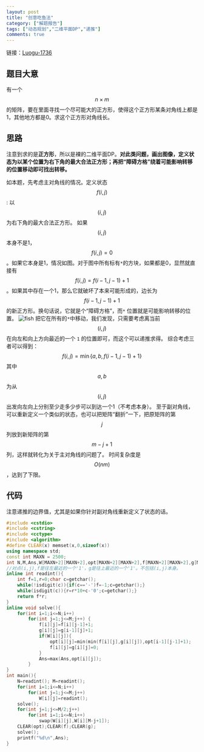 ```yaml
---
layout: post
title: "创意吃鱼法"
category: ["解题报告"]
tags: ["动态规划","二维平面DP","递推"]
comments: true
---
```


链接：[Luogu-1736][1]
## 题目大意
有一个$$n \times m$$的矩阵，要在里面寻找一个尽可能大的正方形，使得这个正方形某条对角线上都是1，其他地方都是0。求这个正方形对角线长。
<!--more-->
## 思路
注意到求的是**正方形**，所以是裸的二维平面DP。**对此类问题，画出图像，定义状态为以某个位置为右下角的最大合法正方形；再把“障碍方格”绕着可能影响转移的位置移动即可找出转移。**

如本题，先考虑主对角线的情况。定义状态$$f(i,j)$$ : 以$$(i,j)$$ 为右下角的最大合法正方形。
如果$$(i,j)$$本身不是1，$$f(i,j)=0$$。如果它本身是1，情况如图。对于图中所有标有`*`的方块，如果都是0，显然就直接有$$f(i,j)=f(i-1,j-1)+1$$。如果其中存在一个1，那么它就破坏了本来可能形成的，边长为 $$f(i-1,j-1)+1$$ 的新正方形。换句话说，它就是个“障碍方格”，而`*` 位置就是可能影响转移的位置。
![fish](https://panda2134.github.io/img/fish.png)
把它在所有的`*`中移动，我们发现，只需要考虑离当前$$(i,j)$$在向左和向上方向最近的一个 `1` 的位置即可，而这个可以递推求得。
综合考虑三者可以得到：
$$f(i,j)=\min\{ a,b, f(i-1,j-1)+1 \}$$
其中$$a,b$$为从$$(i,j)$$出发向左向上分别至少走多少步可以到达一个1（不考虑本身）。
至于副对角线，可以重新定义一个类似的状态，也可以把矩阵“翻折”一下，把原矩阵的第$$j$$列放到新矩阵的第$$m-j+1$$列，这样就转化为关于主对角线的问题了。
时间复杂度是$$O(nm)$$，达到了下限。

## 代码
注意递推的边界值，尤其是如果你针对副对角线重新定义了状态的话。
```cpp
#include <cstdio>
#include <cstring>
#include <cctype>
#include <algorithm>
#define CLEAR(x) memset(x,0,sizeof(x))
using namespace std;
const int MAXN = 2500;
int N,M,Ans,W[MAXN+2][MAXN+2],opt[MAXN+2][MAXN+2],f[MAXN+2][MAXN+2],g[MAXN+2][MAXN+2];
//对点(i,j),f是往左最近的一个'1'，g是往上最近的一个'1'。不包括(i,j)本身。 
inline int readint(){
    int f=1,r=0;char c=getchar();
    while(!isdigit(c)){if(c=='-')f=-1;c=getchar();}
    while(isdigit(c)){r=r*10+c-'0';c=getchar();}
    return f*r;
}
inline void solve(){
    for(int i=1;i<=N;i++)
        for(int j=1;j<=M;j++) {
            f[i][j]=f[i][j-1]+1;
            g[i][j]=g[i-1][j]+1;
            if(W[i][j]){
                opt[i][j]=min(min(f[i][j],g[i][j]),opt[i-1][j-1]+1);
                f[i][j]=g[i][j]=0;
            }
            Ans=max(Ans,opt[i][j]); 
        } 
}
int main(){
    N=readint(); M=readint();
    for(int i=1;i<=N;i++)
        for(int j=1;j<=M;j++)
            W[i][j]=readint();
    solve();
    for(int j=1;j<=M/2;j++)
        for(int i=1;i<=N;i++)
            swap(W[i][j],W[i][M-j+1]);
    CLEAR(opt);CLEAR(f);CLEAR(g);
    solve();
    printf("%d\n",Ans);
}

```
 [1]:https://www.luogu.org/problem/show?pid=1736